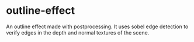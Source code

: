 # outline-effect

An outline effect made with postprocessing. It uses sobel edge detection to verify edges in the depth and normal textures of the scene.